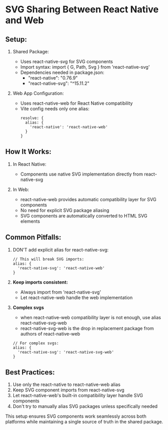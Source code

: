 # SVG Sharing Between React Native and Web

## Setup:

1. Shared Package:

   - Uses react-native-svg for SVG components
   - Import syntax: import { G, Path, Svg } from 'react-native-svg'
   - Dependencies needed in package.json:
     - "react-native": "0.76.9"
     - "react-native-svg": "^15.11.2"

2. Web App Configuration:
   - Uses react-native-web for React Native compatibility
   - Vite config needs only one alias:
     ```
     resolve: {
       alias: {
         'react-native': 'react-native-web'
       }
     }
     ```

## How It Works:

1. In React Native:

   - Components use native SVG implementation directly from react-native-svg

2. In Web:
   - react-native-web provides automatic compatibility layer for SVG components
   - No need for explicit SVG package aliasing
   - SVG components are automatically converted to HTML SVG elements

## Common Pitfalls:

1. DON'T add explicit alias for react-native-svg:

   ```
   // This will break SVG imports:
   alias: {
     'react-native-svg': 'react-native-web'
   }
   ```

2. **Keep imports consistent:**

   - Always import from 'react-native-svg'
   - Let react-native-web handle the web implementation

3. **Complex svgs**
   - when react-native-web compatibility layer is not enough, use alias react-native-svg-web
   - react-native-svg-web is the drop in replacement package from authors of react-native-web
   ```
   // For complex svgs:
   alias: {
     'react-native-svg': 'react-native-svg-web'
   }
   ```

## Best Practices:

1. Use only the react-native to react-native-web alias
2. Keep SVG component imports from react-native-svg
3. Let react-native-web's built-in compatibility layer handle SVG components
4. Don't try to manually alias SVG packages unless specifically needed

This setup ensures SVG components work seamlessly across both platforms while maintaining a single source of truth in the shared package.

